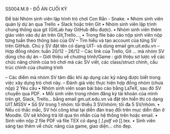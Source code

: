SS004.M.9 - ĐỒ ÁN CUỐI KỲ

Đề bài
Nhóm sinh viên lập trình trò chơi Con Rắn - Snake.
• Nhóm sinh viên quản lý dự án qua Trello + Slack hoặc trên Git
• Nhóm sinh viên lập trình chung thông qua git (GitLab hay GitHub đều được).
• Nhóm sinh viên thêm giáo viên vào dự án trên Git,Trello...,
• Trong file báo cáo nộp sinh viên nộp từng tuần theo thông báo của GV
– Tìm hiểu và tạo account của từng SV trên GitHub. Chú ý SV đặt tên có dạng
UIT-<MSSV> và dùng email gm.uit.edu.vn
– Hợp đồng nhóm: tuần 20/12 - 26/12
– Các link của Trello, Git ... mà nhóm SV dùng cho dự án 
– Giới thiệu về chương trình/Game : giới thiệu sơ lược về các chức năng chính
của trò chơi mà các SV viết, các class/struct chính, cấu trúc chính của chương trình

– Các điểm mà nhóm SV tâm đắc khi áp dụng các kỹ năng được biết trong việc
xây dựng trò chơi này.
– Đánh giá việc thực hiện hợp đồng nhóm (chưa nộp)
2 Yêu cầu
• Nhóm sinh viên soạn bài báo cáo bằng LaTeX, sau đó SV chuyển qua PDF.
• Mỗi sinh viên trong nhóm đăng ký tài khoản của mình trên git, Slack, Trello... bằng
email gm.uit.edu.vn và đặt tên hiển thị có dạng UIT.MSSV
• Số SV trong 1 nhóm: tối thiểu 3 SV/nhóm; tối đa 5 SV/nhóm.
• Nếu có thắc mắc, SV hỏi công khai tại diễn đàn trao đổi trên mục diễn đàn ở Moodle.
GV sẽ không trả lời qua tin nhắn của hệ thống trên hoặc email.
• Sinh viên nộp 2 file PDF và file TEX có dạng <MSSV1>_<MSSV2>_<MSSV3>[_<MSSV4>
_<MSSV5>].pdf và <MSSV1>_<MSSV2>_<MSSV3>[_<MSSV4>_<MSSV5>].tex.
• Sinh viên sáng tạo thêm về chức năng của game, giao diện... cho đẹp.
